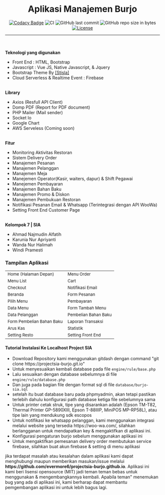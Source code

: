 <p align="center">
</p>

<h1 align="center">Aplikasi Manajemen Burjo</h1>

<span align="center">

[![Codacy Badge](https://api.codacy.com/project/badge/Grade/139795be2c474f848c4994d7ecdc5924)](https://app.codacy.com/manual/haxorsprogramming/Nadha-Resto?utm_source=github.com&utm_medium=referral&utm_content=haxorsprogramming/Nadha-Resto&utm_campaign=Badge_Grade_Dashboard)
![CI](https://github.com/haxorsprogramming/Nadha-Resto/workflows/CI/badge.svg) ![GitHub last commit](https://img.shields.io/github/last-commit/haxorsprogramming/Nadha-Resto.svg) ![GitHub repo size in bytes](https://img.shields.io/github/repo-size/badges/shields.svg) [![License](https://img.shields.io/github/license/haxorsprogramming/Nadha-Laundry.svg)](LICENSE) 

</span>

<hr/>
<br/><br/>
<b>Teknologi yang digunakan</b>
<ul>
<li>Front End : HTML, Bootstrap</li>
<li>Javascript : Vue JS, Native Javascript, & Jquery</li>
<li>Bootstrap Theme By <a href='https://demo.getstisla.com/index.html'>[Stisla]</a></li>
<li>Cloud Serverless & Realtime Event : Firebase</li>
</ul>
<br/>
<b>Library</b>
<ul>
<li>Axios (Resfull API Client)</li>
<li>Domp PDF (Report for PDF document)</li>
<li>PHP Mailer (Mail sender)</li>
<li>Socket Io</li>
<li>Google Chart</li>
<li>AWS Serveless (Coming soon)</li>
</ul>
<br/>
<b>Fitur</b>
<ul>
<li>Monitoring Aktivitas Restoran</li>
<li>Sistem Delivery Order</li>
<li>Manajemen Pesanan</li>
<li>Manajemen Pelanggan</li>
<li>Manajemen Meja</li>
<li>Manejemen Operator(Kasir, waiters, dapur) & Shift Pegawai</li>
<li>Manejemen Pembayaran</li>
<li>Manajemen Bahan Baku</li>
<li>Manajemen Promo & Diskon</li>
<li>Manajemen Pembukuan Restoran</li>
<li>Notifikasi Pesanan Email & Whatsapp (Terintegrasi dengan API WooWa)</li>
<li>Setting Front End Customer Page</li>
</ul>
<br/>
<b>Kelompok 7 | SIA</b>
<ul>
<li> Ahmad Najmudin Alfatih</li>
<li> Karunia Nur Apriyanti</li>
<li> Wanda Nur Halimah</li>
<li> Windi Pramesti</li>
</ul>

<h3>Tampilan Aplikasi</h3>

<table>
<!-- row -->
<tr>
<td>
<small>Home (Halaman Depan)</small>
</td>
<td>
<small>Menu Order</small>
</td>
</tr>
<!-- row -->
<tr>
<td>
<small>Menu List</small>
</td>
<td>
<small>Cart</small>
</td>
</tr>
<!-- row -->
<tr>
<td>
<small>Checkout</small>
</td>
<td>
<small>Notifikasi Email</small>
</td>
</tr>
<!-- row -->
<tr>
<td>
<small>Beranda</small>
</td>
<td>
<small>Form Pesanan</small>
</td>
</tr>
<!-- row -->
<tr>
<td>
<small>Pilih Menu</small>
</td>
<td>
<small>Pembayaran</small>
</td>
</tr>
<!-- row -->
<tr>
<td>
<small>Data Menu</small>
</td>
<td>
<small>Form Tambah Menu</small>
</td>
</tr>
<!-- row -->
<tr>
<td>
<small>Data Pelanggan</small>
</td>
<td>
<small>Pembelian Bahan Baku</small>
</td>
</tr>
<!-- row -->
<tr>
<td>
<small>Form Pembelian Bahan Baku</small>
</td>
<td>
<small>Laporan Transaksi</small>
</td>
</tr>
<!-- row -->
<tr>
<td>
<small>Arus Kas</small>
</td>
<td>
<small>Statistik</small>
</td>
</tr>
<!-- row -->
<tr>
<td>
<small>Setting Resto</small>
</td>
<td>
<small>Setting Front End</small>
</td>
</tr>
<!-- row -->
</table>

<h4><b>Tutorial Instalasi Ke Localhost Project SIA</b></h4>

<ul>
<li>Download Repository kami menggunakan gitdash dengan command "git clone https://projectsia-burjo.git.io"</li>
<li> Untuk menyesuaikan kembali database pada file <code>engine/rule/base.php</code></li>
<li> Lalu sesuaikan dengan database sebelumnya di file <code>engine/rule/database.php</code></li>
<li> Dan juga pada bagian file dengan format sql di file <code>database/burjo-sia.sql</code></li>
<li> setelah itu buat database baru pada phpmyadmin, akan tetapi pastikan terlebih dahulu konfigurasi path database ketiga file sebelumnya sama</li>
<li> Untuk printer cetak struk, tipe yang disarankan adalah (Epson TM-T82, Thermal Printer GP-5890XIII, Epson T-88IIIP, MiniPOS MP-RP58L), atau tipe lain yang mendukung sdk escopos</li>
<li> Untuk notifikasi ke whatsapp pelanggan, kami menggunakan integrasi melalui website yang tersedia https://woo-wa.com/, silahkan berlangganan untuk mendapatkan key & mengaktifkan di aplikasi ini.</li>
<li> Konfigurasi pengaturan burjo sebelum menggunakan aplikasi ini</li>
<li> Untuk mengaktifkan pemesanan delivery order membutukan service firebase, silahkan buat akun firebase & setting di menu aplikasi</li>
</ul>

<p>jika terdapat masalah atau kesalahan dalam aplikasi kami dapat menghubungi maupun memberikan masukan/issue melalui <b>https://github.com/evermore6/projectsia-burjo.github.io</b>. Aplikasi ini kami beri lisensi opensource (MIT) jadi teman teman bebas untuk menggunakan & mengembangkannya kembali. Apabila teman" menemukan bug yang ada di aplikasi ini,
kami berharap dapat membantu pemgembangan aplikasi ini untuk lebih bagus lagi.</p>
